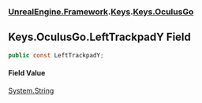 ### [UnrealEngine.Framework](./UnrealEngine-Framework.md 'UnrealEngine.Framework').[Keys](./Keys.md 'UnrealEngine.Framework.Keys').[Keys.OculusGo](./Keys-OculusGo.md 'UnrealEngine.Framework.Keys.OculusGo')
## Keys.OculusGo.LeftTrackpadY Field
  
```csharp
public const LeftTrackpadY;
```
#### Field Value
[System.String](https://docs.microsoft.com/en-us/dotnet/api/System.String 'System.String')  
